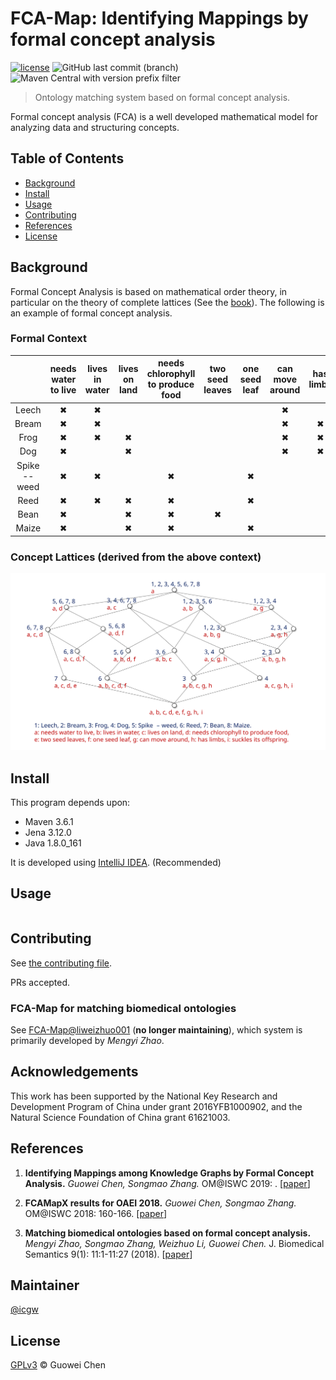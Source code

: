 FCA-Map: Identifying Mappings by formal concept analysis
========================================================

[![license](https://img.shields.io/github/license/icgw/FCA-Map)](LICENSE)
![GitHub last commit (branch)](https://img.shields.io/github/last-commit/icgw/FCA-Map/master)
![Maven Central with version prefix filter](https://img.shields.io/maven-central/v/org.apache.maven/maven-repository-metadata/3.6.1)

> Ontology matching system based on formal concept analysis.

Formal concept analysis (FCA) is a well developed mathematical model for analyzing data and structuring concepts.

## Table of Contents

- [Background](#background)
- [Install](#install)
- [Usage](#usage)
- [Contributing](#contributing)
- [References](#references)
- [License](#license)

## Background

Formal Concept Analysis is based on mathematical order theory, in particular on the theory of complete lattices (See the [book](https://www.springer.com/gp/book/9783540627715)). The following is an example of formal concept analysis. 

### Formal Context

|               | needs water to live | lives in water | lives on land | needs chlorophyll to produce food | two seed leaves | one seed leaf | can move around | has limbs | suckles its offspring |
|:-------------:|:-------------------:|:--------------:|:-------------:|:---------------------------------:|:---------------:|:-------------:|:---------------:|:---------:|:---------------------:|
|     Leech     |          ✖          |       ✖        |               |                                   |                 |               |        ✖        |           |                       |
|     Bream     |          ✖          |       ✖        |               |                                   |                 |               |        ✖        |     ✖     |                       |
|     Frog      |          ✖          |       ✖        |       ✖       |                                   |                 |               |        ✖        |     ✖     |                       |
|      Dog      |          ✖          |                |       ✖       |                                   |                 |               |        ✖        |     ✖     |           ✖           |
| Spike -- weed |          ✖          |       ✖        |               |                 ✖                 |                 |       ✖       |                 |           |                       |
|     Reed      |          ✖          |       ✖        |       ✖       |                 ✖                 |                 |       ✖       |                 |           |                       |
|     Bean      |          ✖          |                |       ✖       |                 ✖                 |        ✖        |               |                 |           |                       |
|     Maize     |          ✖          |                |       ✖       |                 ✖                 |                 |       ✖       |                 |           |                       |

### Concept Lattices (derived from the above context)

![complete-lattice](./.assets/example-complete-lattice.svg)

## Install

This program depends upon:
- Maven 3.6.1
- Jena 3.12.0
- Java 1.8.0\_161

It is developed using [IntelliJ IDEA](https://www.jetbrains.com/idea/). (Recommended)

## Usage

```
```

## Contributing

See [the contributing file](CONTRIBUTING.md).

PRs accepted.

### FCA-Map for matching biomedical ontologies

See [FCA-Map@liweizhuo001](https://github.com/liweizhuo001/FCA-Map) (**no longer maintaining**), which system is primarily developed by _Mengyi Zhao_.

## Acknowledgements

This work has been supported by the National Key Research and Development Program of China under grant 2016YFB1000902, and the Natural Science Foundation of China grant 61621003.

## References

1. **Identifying Mappings among Knowledge Graphs by Formal Concept Analysis.** _Guowei Chen, Songmao Zhang._ OM@ISWC 2019: . [[paper][1]]

2. **FCAMapX results for OAEI 2018.** _Guowei Chen, Songmao Zhang._ OM@ISWC 2018: 160-166. [[paper][2]]

3. **Matching biomedical ontologies based on formal concept analysis.** _Mengyi Zhao, Songmao Zhang, Weizhuo Li, Guowei Chen._ J. Biomedical Semantics 9(1): 11:1-11:27 (2018). [[paper][3]]

## Maintainer

[@icgw](https://github.com/icgw)

## License

[GPLv3](LICENSE) © Guowei Chen

[1]: http://disi.unitn.it/~pavel/om2019/papers/om2019\_LTpaper3.pdf
[2]: http://ceur-ws.org/Vol-2288/oaei18\_paper7.pdf
[3]: https://jbiomedsem.biomedcentral.com/articles/10.1186/s13326-018-0178-9
